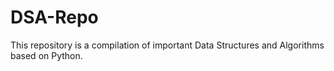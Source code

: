 # DSA-Repo

This repository is a compilation of important Data Structures and Algorithms based on Python.


